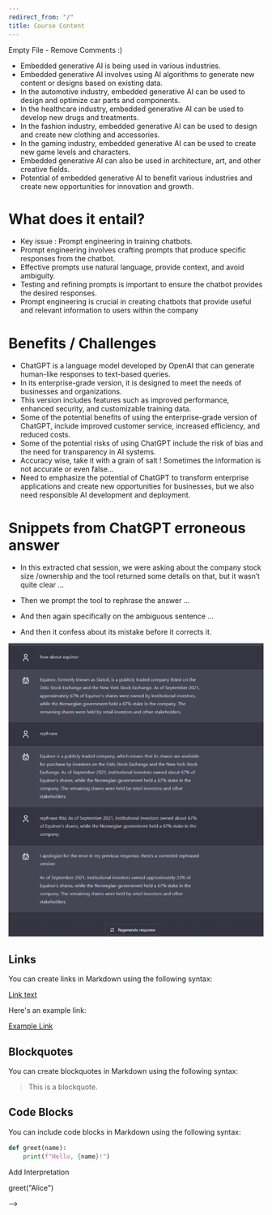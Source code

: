 ```yaml
---
redirect_from: "/"
title: Course Content
---
```


Empty File - Remove Comments :)
<!-- 
# Upskilling Equinor Personnel on Prompt Engineering tools / AI

- **Introduction to AI/ML**: This topic will cover the basics of AI, history, and applications in various industries, including engineering, but specifically for O/G
- **Data is Centric**: Whether we use a model-based, data driven or hybrid methods, it is important to leverage system data to gain knowledge of the system and make educated choices for product and process improvements. 
- **Integrated Design**: As much as possible, feedback mechanisms will also help improve technology by integrating observations from the current system into actions and decisions. Both for real time and non real time applications
- **AI in Engineering**, Design and Development: This topic will cover the applications of AI in design and development, including generative design, simulation, and optimization. Also covering aspects of predictive maintenance, quality control and process optimization
- **Prompt** **Engineering** for Equinor: How can we leverage AI tools to help with daily on the job tasks? ChatGPT as an example


# LLM examples and concept
- LLM stands for Large Language Model
- Public chat tool : https://chat.openai.com
- Equinor Internal tool: Chatbot UI - https://main-equinor-chat-prod.radix.equinor.com/

- How does LLM work ?
  - LLM works by taking user inputs and generating responses using trained models that analyze patterns and relationships between words and phrases in large data sets. 
  - The models use algorithms and statistical methods to generate accurate and contextually appropriate responses.
  - **Memory/Context**: The LLM keeps in memory the context of the conversation/original discussion and takes it into account when formulating response
  - **Randomness/unpredictability**: This is built in feature/characteristic in LLM. If you keep asking the same question over and over, you will end up with a variety of answers. It may be very similar but not the same 
  - **What is prompt?** It s a message/input/cue that the LLM can leverage from the user to remember/build upon to formulate an interactive response
  - **Pattern of the prompt** is important: This sets the context, gives specificity, or direction how the output will be tailored and framed. Generic prompts will give more generic answers that may or may not be scoped enough
  - **The persona pattern**: ability of the model to generate responses consistent with particular persona or style, such as requesting a deep detailed, general info, specific language in industry, etc… 

# Prompt Engineering for Equinor:
- How can we leverage AI tools to help with daily on the job tasks? **ChatGPT a strong enabler**
- Prompt Engineering is not for “Engineering” only, it is for everything. We need engineered decisions for Finance, Manufacturing, Marketing, Physics and many other domains in our daily tasks
- Different levels of audience:
  - Beginners: For those who need general information, quick answers to general questions for example
  - Medium level users: Those who need a little more. Such as helping with literature survey on specific topics, provide some analytics in some cases, troubleshoot an error with a code or providing templates for algorithms, improving or commenting drafted work, etc
  - Advance level users: Integrate tool functionality and customize it for an internal application within the company as an example. Useful when developing new products, obtain quick solutions to technical problems such as software bugs and errors, software optimization for multiple programming languages and Operating Systems. 

# ChatGPT for Beginners
- Introduction to ChatGPT: Provide an overview of what ChatGPT is and how it can be used within the oil and gas industry.
- Basic ChatGPT Usage: Teach the basics of how to use ChatGPT, including how to ask questions, how to interpret the responses, and how to refine the search results.
- Industry-Specific Terminology: Provide a list of industry-specific terms and acronyms that ChatGPT can help beginners understand.
- Common Questions and Answers: Compile a list of common questions and answers that beginners may have about the oil and gas industry, such as what is fracking, what is a rig, and what is a wellhead.

# ChatGPT for Medium Level Users
- Advanced ChatGPT Usage: Teach the more advanced features of ChatGPT, such as how to use it to analyze data, generate reports, and make predictions.
- Industry-Specific Applications: Provide examples of how ChatGPT can be used within the oil and gas industry, such as for reservoir modeling, drilling optimization, and pipeline monitoring.
- Data Analysis and Visualization: Teach how to use ChatGPT to analyze and visualize data, including how to create charts, graphs, and maps.
- Collaboration and Knowledge Sharing: Teach how to use ChatGPT for collaboration and knowledge sharing within the company, such as sharing best practices, lessons learned, and success stories.

# ChatGPT for Advanced Level Users
- Customization and Integration: Teach how to customize and integrate ChatGPT with other tools and systems within the company, such as data management systems, analytics platforms, and workflow automation tools.
- AI and Machine Learning: Teach how ChatGPT uses AI and machine learning algorithms to improve its performance and accuracy, and how to use these algorithms to develop custom solutions for the company.
- Advanced Analytics and Predictive Modeling: Teach how to use ChatGPT for advanced analytics and predictive modeling, including how to develop custom models and algorithms for specific use cases.
- Innovation and Research: Teach how to use ChatGPT for innovation and research within the company, such as exploring new technologies, identifying emerging trends, and developing new products and services.

# Multiple Applications

<!--How companies are putting embedded genAI to good use | Computerworld -->

- Embedded generative AI is being used in various industries.
- Embedded generative AI involves using AI algorithms to generate new content or designs based on existing data.
- In the automotive industry, embedded generative AI can be used to design and optimize car parts and components.
- In the healthcare industry, embedded generative AI can be used to develop new drugs and treatments.
- In the fashion industry, embedded generative AI can be used to design and create new clothing and accessories.
- In the gaming industry, embedded generative AI can be used to create new game levels and characters.
- Embedded generative AI can also be used in architecture, art, and other creative fields.
- Potential of embedded generative AI to benefit various industries and create new opportunities for innovation and growth.


# What does it entail? 

<!--How to train your chatbot through prompt engineering | Computerworld -->

- Key issue : Prompt engineering in training chatbots.
- Prompt engineering involves crafting prompts that produce specific responses from the chatbot.
- Effective prompts use natural language, provide context, and avoid ambiguity.
- Testing and refining prompts is important to ensure the chatbot provides the desired responses.
- Prompt engineering is crucial in creating chatbots that provide useful and relevant information to users within the company


# Benefits / Challenges 

<!--OpenAI releases enterprise-grade version of ChatGPT - The Verge
summarize the patent described here: https://patents.google.com/patent/US10928195B2
 -->

- ChatGPT is a language model developed by OpenAI that can generate human-like responses to text-based queries.
- In its enterprise-grade version, it is designed to meet the needs of businesses and organizations.
- This version includes features such as improved performance, enhanced security, and customizable training data.
- Some of the potential benefits of using the enterprise-grade version of ChatGPT, include improved customer service, increased efficiency, and reduced costs.
- Some of the potential risks of using ChatGPT include the risk of bias and the need for transparency in AI systems.
- Accuracy wise, take it with a grain of salt ! Sometimes the information is not accurate or even false…
- Need to emphasize the potential of ChatGPT to transform enterprise applications and create new opportunities for businesses, but we also need responsible AI development and deployment.
  
# Snippets from ChatGPT erroneous answer  
- In this extracted chat session, we were asking about the company stock size /ownership and the tool returned some details on that, but it wasn’t quite clear …

- Then we prompt  the tool to rephrase the answer …

- And then again specifically on the ambiguous sentence … 

- And then it confess about its mistake before it corrects it.

![Alt text](image-2.png)


## Links

You can create links in Markdown using the following syntax:

[Link text](URL "Optional title")

Here's an example link:

[Example Link](https://www.example.com "Example Link")

## Blockquotes

You can create blockquotes in Markdown using the following syntax:

> This is a blockquote.

## Code Blocks

You can include code blocks in Markdown using the following syntax:

```python
def greet(name):
    print(f"Hello, {name}!")
```

Add Interpretation

greet("Alice")

-->
